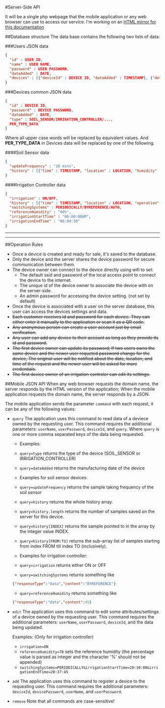 #Server-Side API

It will be a single php webpage that the mobile application or any web browser can use to access our service.
I'm working on an [HTML mirror for this documentation](https://meena-erian.github.io/SmarF/components/API/)

##Database structure
The data base contains the following two lists of data:

###Users JSON data
```JSON
{
  "id" : USER ID,
  "name" : USER NAME,
  "password" : USER PASSWORD,
  "dateAdded" : DATE,
  "devices" : [{"deviceId" : DEVICE ID, "dateAdded" : TIMESTAMP}, {"deviceId" : DEVICE ID, "dateAdded" : TIMESTAMP} ...]
}
```

###Devices common JSON data
```JSON
{
  "id" : DEVICE ID,
  "password" : DEVICE PASSWORD,
  "dateAdded" : DATE,
  "type" : SOIL_SENSOR/IRRIGATION_CONTROLLER/...,
  PER_TYPE_DATA
}
```

Where all upper case words will be replaced by equivalent values. And **PER_TYPE_DATA** in Devices data will be replaced by one of the following.

####Soil Sensor data
```JSON
{
  "updateFrequency" : "10 mins",
  "history" : [{"time" : TIMESTAMP, "location" : LOCATION, "humidity" : HUMIDITY}, {"time" : TIMESTAMP, "location" : LOCATION, "humidity" : HUMIDITY}, ...]
}
```
####Irrigation Controller data
```JSON
{
  "irrigation" : ON/OFF,
  "history" : [{"time" : TIMESTAMP, "location" : LOCATION, "operation" : SWITCHED ON/OFF}, {"time" : TIMESTAMP, "location" : LOCATION, "operation" : SWITCHED ON/OFF}],
  "switchingSystems" : PERIODICALLY/BYREFERENCE/AUTO,
  "referenceHumidity" : "60%",
  "irrigationStartTime" : "06:00:00AM",
  "irrigationEndTime" : "06:04:30"
}
```

---
---

##Operation Rules
- Once a device is created and ready for sale, it's saved to the database.
- Only the device and the server shares the device password for secure communication between them.
- The device owner can connect to the device directly using wifi to set:
  - The default ssid and password of the local access point to connect the device to the internet.
  - The unique id of the device owner to associate the device with on the server-side.
  - An admin password for accessing the device setting. (not set by default)
- Once the device is associated with a user on the server database, this user can access the devices settings and data.
- ~~Each customer receives id and password for each device. They can either enter it manually to the application or scan it as a QR code.~~
- ~~Any anonymous person can create a user account just by email verification.~~
- ~~Any user can add any device to their account as long as they provide its id and password.~~
- ~~The first device owner can update its password; If two users owns the same device and the newer user requeted password change for the device, The original user will be notified about the date, location, and time of the request and the newer user will be asked for more credentials.~~
- ~~The first device owner of an irrigation controler can edit its settings.~~


##Mobile JSON API
When any web browser requests the domain name, the server responds by the HTML version of the application; When the mobile application requests the domain name, the server responds by a JSON.

The mobile application sends the parameter ```command``` with each request, it can be any of the following values:

- ```query``` The application uses this command to read data of a deviece owned by the requesting user.
    This command requires the additional parameters: ```userName```, ```userPassword```, ```deviceId```, and ```query```.
    Where ```query``` is one or more comma separated keys of the data being requested.
    
    - Examples:
     - ```query=type``` returns the type of the device (SOIL_SENSOR or IRRIGATION_CONTROLLER)
     - ```query=dateAdded``` returns the manufacturing date of the device 
    
    - Examples for soil sensor devices:
     - ```query=updateFrequency``` returns the sample taking frequency of the soil sensor
     - ```query=history``` returns the whole history array.
     - ```query=history.length``` returns the number of samples saved on the server for this device.
     - ```query=history[INDEX]``` returns the sample pointed to in the array by the integer value INDEX.
     - ```query=history[FROM:TO]``` returns the sub-array list of samples starting from index FROM till index TO (inclusively).
    - Examples for irrigation controller:
     - ```query=irrigation``` returns either ON or OFF
     - ```query=switchingSystems``` returns something like 
     ```JSON
     {"responseType":"data","content":"BYREFERENCE"}
     ```
     - ```query=referenceHumidity``` returns something like
     ```JSON
     {"responseType":"data","content":45}
     ```
- ```edit``` The application uses this command to edit some attributes/settings of a device owned by the requesting user.
    This command requires the additional parameters: ```userName```, ```userPassword```, ```deviceId```, and the data being updated.
    
    Examples: (Only for irrigation controller)
    - ```irrigation=ON```
    - ```referenceHumidity=70``` sets the reference humidity (the percentage value is parsed as integer and the character '%' should not be appended)
    - ```switchingSystems=PERIODICALLY&irrigationStartTime=20:30:00&irrigationEndTime=20:37:45```
- ```add``` The application uses this command to register a device to the requesting user.
    This command requires the additional parameters: ```deviceId```, ```devicePassword```, ```userName```, and ```userPassword```.
- ```remove```
Note that all commands are case-sensitive!
